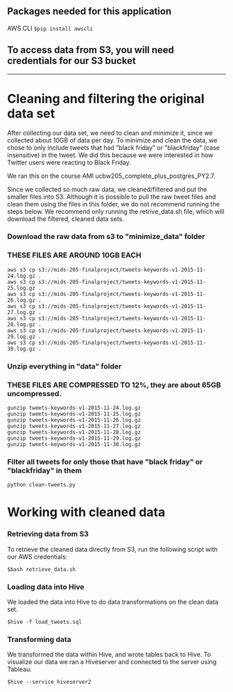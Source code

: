 ## Packages needed for this application
AWS CLI
```$pip install awscli```

## To access data from S3, you will need credentials for our S3 bucket
------------------------------
# Cleaning and filtering the original data set
After collecting our data set, we need to clean and minimize it, since we collected about 10GB of data per day.  To minimize and clean the data, we chose to only include tweets that had "black friday" or "blackfriday" (case insensitive) in the tweet. We did this because we were interested in how Twitter users were reacting to Black Friday.

We ran this on the course AMI ucbw205_complete_plus_postgres_PY2.7.

Since we collected so much raw data, we cleaned/filtered and put the smaller files into S3. Although it is possible to pull the raw tweet files and clean them using the files in this folder, we do not recommend running the steps below. We recommend only running the retrive_data.sh file, which will download the filtered, cleaned data sets.

### Download the raw data from s3 to "minimize_data" folder
### THESE FILES ARE AROUND 10GB EACH
```
aws s3 cp s3://mids-205-finalproject/tweets-keywords-v1-2015-11-24.log.gz .
aws s3 cp s3://mids-205-finalproject/tweets-keywords-v1-2015-11-25.log.gz .
aws s3 cp s3://mids-205-finalproject/tweets-keywords-v1-2015-11-26.log.gz .
aws s3 cp s3://mids-205-finalproject/tweets-keywords-v1-2015-11-27.log.gz .
aws s3 cp s3://mids-205-finalproject/tweets-keywords-v1-2015-11-28.log.gz .
aws s3 cp s3://mids-205-finalproject/tweets-keywords-v1-2015-11-29.log.gz .
aws s3 cp s3://mids-205-finalproject/tweets-keywords-v1-2015-11-30.log.gz .
```

### Unzip everything in "data" folder
### THESE FILES ARE COMPRESSED TO 12%, they are about 65GB uncompressed.
```
gunzip tweets-keywords-v1-2015-11-24.log.gz
gunzip tweets-keywords-v1-2015-11-25.log.gz
gunzip tweets-keywords-v1-2015-11-26.log.gz
gunzip tweets-keywords-v1-2015-11-27.log.gz
gunzip tweets-keywords-v1-2015-11-28.log.gz
gunzip tweets-keywords-v1-2015-11-29.log.gz
gunzip tweets-keywords-v1-2015-11-30.log.gz
```

### Filter all tweets for only those that have "black friday" or "blackfriday" in them
```python clean-tweets.py```

# Working with cleaned data
### Retrieving data from S3
To retrieve the cleaned data directly from S3, run the following script with our AWS credentials:

```$bash retrieve_data.sh```

### Loading data into Hive
We loaded the data into Hive to do data transformations on the clean data set. 

```$hive -f load_tweets.sql```

### Transforming data
We transformed the data within Hive, and wrote tables back to Hive. To visualize our data we ran a Hiveserver and connected to the server using Tableau.

```$hive --service hiveserver2```
